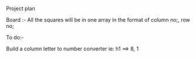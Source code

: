   Project plan

Board :-
  All the squares will be in one array in the format of column no;, row no;






  To do:-

  Build a column letter to number converter ie:  h1 ==> 8, 1